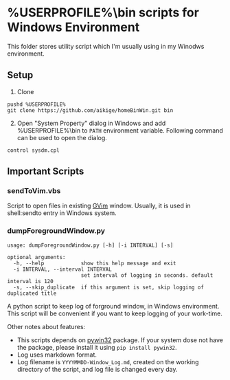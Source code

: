 %USERPROFILE%\bin scripts for Windows Environment
=================================================

This folder stores utility script which I'm usually using in my Winodws environment.

## Setup

1. Clone

```
pushd %USERPROFILE%
git clone https://github.com/aikige/homeBinWin.git bin
```

2. Open "System Property" dialog in Windows and add %USERPROFILE%\bin
	to `PATH` environment variable.
	Following command can be used to open the dialog.

```
control sysdm.cpl
```

## Important Scripts

### sendToVim.vbs

Script to open files in existing [GVim](https://www.vim.org/) window.
Usually, it is used in shell:sendto entry in Windows system.

### dumpForegroundWindow.py

```
usage: dumpForegroundWindow.py [-h] [-i INTERVAL] [-s]

optional arguments:
  -h, --help            show this help message and exit
  -i INTERVAL, --interval INTERVAL
                        set interval of logging in seconds. default interval is 120
  -s, --skip_duplicate  if this argument is set, skip logging of duplicated title
```

A python script to keep log of forground window, in Windows environment.
This script will be convenient if you want to keep logging of your work-time.

Other notes about features:


* This scripts depends on [pywin32](https://pypi.org/project/pywin32/) package.
	If your system dose not have the package, please install it using `pip install pywin32`.
* Log uses markdown format.
* Log filename is `YYYYMMDD-Window_Log.md`,
	created on the working directory of the script,
	and log file is changed every day.
